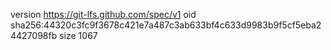 version https://git-lfs.github.com/spec/v1
oid sha256:44320c3fc9f3678c421e7a487c3ab633bf4c633d9983b9f5cf5eba24427098fb
size 1067

